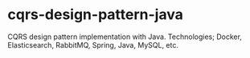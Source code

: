 # cqrs-design-pattern-java
CQRS design pattern implementation with Java. Technologies; Docker, Elasticsearch, RabbitMQ, Spring, Java, MySQL, etc.

